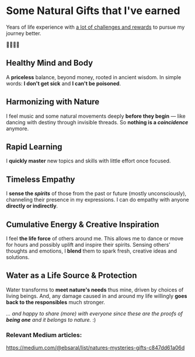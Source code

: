 # Some Natural Gifts that I've earned
Years of life experience with [a lot of challenges and rewards](https://medium.com/@ebsaral/challenges-levels-rewards-and-punishments-in-nature-7b31286e20ae) to pursue my journey better.

🤘🧿🧿🤘

## Healthy Mind and Body
A **priceless** balance, beyond money, rooted in ancient wisdom. In simple words: **I don't get sick** and **I can't be poisoned**.

## Harmonizing with Nature
I feel music and some natural movements deeply **before they begin** — like dancing with destiny through invisible threads. So **nothing is a *coincidence*** anymore.

## Rapid Learning
I **quickly master** new topics and skills with little effort once focused.

## Timeless Empathy
I **sense the *spirits*** of those from the past or future (mostly unconsciously), channeling their presence in my expressions. I can do empathy with anyone **directly or indirectly**.

## Cumulative Energy & Creative Inspiration
I feel **the life force** of others around me. This allows me to dance or move for hours and possibly uplift and inspire their spirits. Sensing others’ thoughts and emotions, I **blend** them to spark fresh, creative ideas and solutions.

## Water as a Life Source & Protection
Water transforms to **meet nature's needs** thus mine, driven by choices of living beings. And, any damage caused in and around my life willingly **goes back to the responsibles** much stronger.

*... and happy to share (more) with everyone since these are the proofs of **being one** and it belongs to nature.* :)

### Relevant Medium articles:
https://medium.com/@ebsaral/list/natures-mysteries-gifts-c847dd61a06d
